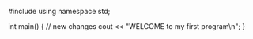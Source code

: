 #include<iostream>
using namespace std;

int main()
{ // new changes 
  cout << "WELCOME to my first program\n";
}
